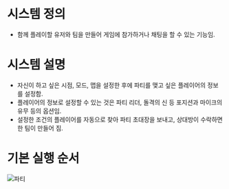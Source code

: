 # 시스템 정의
  - 함께 플레이할 유저와 팀을 만들어 게임에 참가하거나 채팅을 할 수 있는 기능임.

# 시스템 설명
  - 자신이 하고 싶은 시점, 모드, 맵을 설정한 후에 파티를 맺고 싶은 플레이어의 정보를 설정함.
  - 플레이어의 정보로 설정할 수 있는 것은 파티 리더, 돌격의 신 등 포지션과 마이크의 유무 등의 옵션임.
  - 설정한 조건의 플레이어를 자동으로 찾아 파티 초대장을 보내고, 상대방이 수락하면 한 팀이 만들어 짐.

# 기본 실행 순서
![파티](https://blog.naver.com/PostList.nhn?blogId=xorud1217&widgetTypeCall=true&topReferer=https%3A%2F%2Fnid.naver.com%2Flogin%2Fsso%2Ffinalize.nhn%3Furl%3Dhttps%253A%252F%252Fblog.naver.com%252Fxorud1217%26sid%3DC70RbuMRiw5XsBo2%26svctype%3D1&directAccess=true#)
